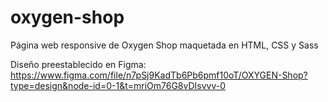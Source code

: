 # oxygen-shop

Página web responsive de Oxygen Shop maquetada en HTML, CSS y Sass

Diseño preestablecido en Figma: https://www.figma.com/file/n7pSj9KadTb6Pb6pmf10oT/OXYGEN-Shop?type=design&node-id=0-1&t=mriOm76G8vDIsvvv-0
